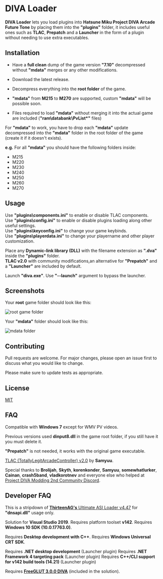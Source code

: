 # DIVA Loader

**DIVA Loader** lets you load plugins into **Hatsune Miku Project DIVA Arcade Future Tone** by placing them into the **"plugins"** folder, it includes useful ones such as **TLAC**, **Prepatch** and a **Launcher** in the form of a plugin without needing to use extra executables.

## Installation

* Have a **full clean** dump of the game version **"7.10"** decompressed without **"mdata"** merges or any other modifications.
* Download the latest release.
* Decompress everything into the **root folder** of the game.

* **"mdata"** from **M215** to **M270** are supported, custom **"mdata"** will be possible soon.
* Files required to load **"mdata"** without merging it into the actual game are included (**"ram\databank\PvList*"** files)

For **"mdata"** to work, you have to drop each **"mdata"** update decompressed into the **"mdata\"** folder in the root folder of the game (create it if it doesn't exists).

**e.g.** For all **"mdata"** you should have the following folders inside:
  * M215
  * M220
  * M230
  * M240
  * M250
  * M260
  * M270

## Usage

Use **"plugins\components.ini"** to enable or disable TLAC components.\
Use **"plugins\config.ini"** to enable or disable plugins loading along other useful settings.\
Use **"plugins\keyconfig.ini"** to change your game keybinds.\
Use **"plugins\playerdata.ini"** to change your playername and other player customization.

Place any **Dynamic-link library (DLL)** with the filename extension as **".dva"** inside the **"plugins"** folder.\
**TLAC v2.0** with community modifications,an alternative for **"Prepatch"** and a **"Launcher"** are included by default.

Launch **"diva.exe"**.
Use **"--launch"** argument to bypass the launcher.

## Screenshots

Your **root** game folder should look like this:

![root game folder](https://i.imgur.com/c57lQPH.png)

Your **"mdata"** folder should look like this:

![mdata folder](https://i.imgur.com/2jUjosM.png)

## Contributing
Pull requests are welcome. For major changes, please open an issue first to discuss what you would like to change.

Please make sure to update tests as appropriate.

## License
[MIT](https://choosealicense.com/licenses/mit/)

## FAQ

Compatible with **Windows 7** except for WMV PV videos.

Previous versions used **dinput8.dll** in the game root folder, if you still have it you must delete it.

**"Prepatch"** is not needed, it works with the original game executable.

[TLAC (TotallyLegitArcadeController) v2.0](https://github.com/samyuu/TotallyLegitArcadeController) by **Samyuu**.

Special thanks to **Brolijah**, **Skyth**, **korenkonder**, **Samyuu**, **somewhatlurker**, **Cainan**, **crash5band**, **vladkorotnev** and everyone else who helped at [Project DIVA Modding 2nd Community Discord](https://discord.gg/cvBVGDZ).

## Developer FAQ

This is a stripdown of [**ThirteenAG's** Ultimate ASI Loader v4.47](https://github.com/ThirteenAG/Ultimate-ASI-Loader/) for **"dnsapi.dll"** usage only.

Solution for **Visual Studio 2019**. 
Requires platform toolset **v142**.
Requires **Windows 10 SDK (10.0.17763.0)**.

Requires **Desktop development with C++**.
Requires **Windows Universal CRT SDK**.

Requires **.NET desktop development** (Launcher plugin)
Requires **.NET Framework 4 targeting pack** (Launcher plugin)
Requires **C++/CLI support for v142 build tools (14.21)** (Launcher plugin)

Requires [**FreeGLUT 3.0.0 DIVA**](https://github.com/Rayduxz/FreeGLUT) (included in the solution).


